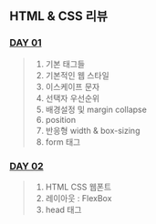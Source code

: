 ## HTML & CSS 리뷰

### [DAY 01]('/md/day01.md')
> 1. 기본 태그들
> 2. 기본적인 웹 스타일
> 3. 이스케이프 문자
> 4. 선택자 우선순위
> 5. 배경설정 및 margin collapse
> 6. position 
> 7. 반응형 width & box-sizing
> 8. form 태그

### [DAY 02]('/md/day02.md')
> 1. HTML CSS 웹폰트
> 2. 레이아웃 : FlexBox
> 3. head 태그
